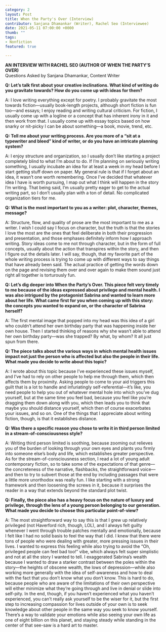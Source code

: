 ```yaml
---
category: 2
layout: Post
title: When the Party's Over (Interview)
contributor: Sanjana Dhamankar (Writer), Rachel Seo (Interviewee)
date: 2021-05-11 07:00:00 +0000
thumb: ""
tags: 
- Nonfiction
featured: true

---
```

<strong>AN INTERVIEW WITH RACHEL SEO (AUTHOR OF WHEN THE PARTY’S OVER)</strong><br/>
Questions Asked by Sanjana Dhamankar, Content Writer

<strong>Q: Let’s talk first about your creative inclinations. What kind of writing do you gravitate towards? How do you come up with ideas for them?</strong>

A: I love writing everything except for poetry. I probably gravitate the most towards fiction––usually book-length projects, although short fiction is fun too––and essays; I enjoy reading and writing cultural criticism. For fiction, I usually come up with a logline or a concept that has inherent irony in it and then work from that. I usually come up with essay topics based on how snarky or nit-picky I can be about something––a book, movie, trend, etc. 

<strong>Q: Tell me about your writing process. Are you more of a “sit at a typewriter and bleed” kind of writer, or do you have an intricate planning system?</strong>

A: I enjoy structure and organization, so I usually don’t like starting a project completely blind to what I’m about to do. If I’m planning on seriously writing something, I usually incubate an idea for at least a week in my head before I start getting stuff down on paper. My general rule is that if I forget about an idea, it wasn’t one worth remembering. Once I’ve decided that whatever idea I have is worth pursuing, I map out what I think will happen in the story I’m writing. That being said, I’m usually pretty eager to get to the actual writing part, so I don’t usually plan with a ton of detail. No complicated organization tiers for me.

<strong>Q: What is the most important to you as a writer: plot, character, themes, message?</strong>

A: Structure, flow, and quality of prose are the most important to me as a writer. I wish I could say I focus on character, but the truth is that the stories I love the most are the ones that feel deliberate in both their progression and presentation, and those emphases definitely inform how I approach writing. Story ideas come to me not through character, but in the form of full concepts, usually about the action that transpires within the story, and then I figure out the details later. I will say, though, that my favorite part of the whole writing process is trying to come up with different ways to say things that have already been said. The actual practice of getting the words down on the page and revising them over and over again to make them sound just right all together is torturously fun.

<strong>Q: Let’s dig deeper into When the Party’s Over. This piece felt very timely to me because of the ideas expressed about privilege and mental health. I was also intrigued by the protagonist Sabrina and wanted to learn more about her life. What came first for you when coming up with this story: the concepts you wanted to expand on, or the character of Sabrina herself?</strong>

A: The first mental image that popped into my head was this idea of a girl who couldn’t attend her own birthday party that was happening inside her own house. Then I started thinking of reasons why she wasn’t able to attend her own birthday party––was she trapped? By what, by whom? It all just spun from there.

<strong>Q: The piece talks about the various ways in which mental health issues impact not just the person who is affected but also the people in their life. What made you decide to write about this topic? </strong>

A: I wrote about this topic because I’ve experienced these issues myself, and I’ve had to rely on other people to help me through them, which then affects them by proximity. Asking people to come to your aid triggers this guilt that is a lot to handle and infuriatingly self-referential––it’s like, you need people to help you out of whatever mental hole into which you’ve dug yourself, but at the same time you feel bad, because you feel like you’re dragging them down along with you, which then leads you to think that maybe you should distance yourself, which then of course exacerbates your issues, and so on. One of the things that I appreciate about writing fiction, though, is that it establishes distance. 

<strong>Q: Was there a specific reason you chose to write it in third person limited in a stream-of-consciousness style?</strong>

A: Writing third person limited is soothing, because zooming out relieves you of the burden of looking through your own eyes and plants you firmly into someone else’s body and life, which establishes greater perspective. As for the stream-of-consciousness section, I read a lot of young adult contemporary fiction, so to take some of the expectations of that genre––the concreteness of the narrative, flashbacks, the straightforward voice––and then to try to subvert those at the end by including passages that were a little more unorthodox was really fun. I like starting with a strong framework and then loosening the screws in it, because it surprises the reader in a way that extends beyond the standard plot twist. 

<strong>Q: Finally, the piece also has a heavy focus on the nature of luxury and privilege, through the lens of a young person belonging to our generation. What made you decide to choose this particular point-of-view?</strong>

A: The most straightforward way to say this is that I grew up relatively privileged (not Haverford rich, though, LOL), and I always felt guilty whenever I went through trouble patches mentally and emotionally, because I felt like I had no solid basis to feel the way that I did. I knew that there were tons of people who were dealing with greater, more pressing issues in their lives. I wanted to express this feeling while also trying to avoid the “Oh, privileged people can feel bad too!” vibe, which always felt super simplistic and not at all the story I wanted to tell. I exaggerated Sabrina’s wealth because I wanted to draw a starker contrast between the poles within the story––the heights of obscene wealth, the lows of depression––while also working more generally with the idea of self-awareness and how to deal with the fact that you don’t know what you don’t know. This is hard to do, because people who are aware of the limitations of their own perspective will either minimize what they’re going through and live in denial or slide into self-pity. In the end, though, if you haven’t experienced what you haven’t experienced, you can’t really ask yourself to be the wiser for it, but the first step to increasing compassion for lives outside of your own is to seek knowledge about other people in the same way you seek to know yourself. There’s a way to validate your emotions while also seeing your own life as one of eight billion on this planet, and staying steady while standing in the center of that see-saw is a hard art to master.
